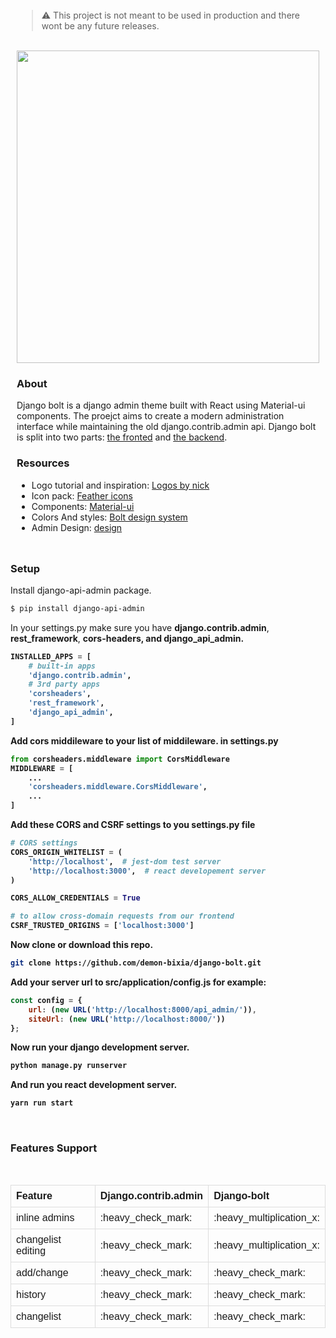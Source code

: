 <div style="padding:10px;">

<br/>

> :warning: This project is not meant to be used in production and there wont be any future releases.  

<br/>

<img src="src/assets/vectors/cover.svg" style="width:100%; height:500px;">


### About

<p>
Django bolt is a django admin theme built with React using Material-ui
components. The proejct aims to create a modern administration interface
while maintaining the old django.contrib.admin api.
Django bolt is split into two parts: <a href="https://github.com/demon-bixia/django-bolt">the fronted</a> 
and <a href="https://github.com/demon-bixia/django-api-admin">the backend</a>.
</p>

### Resources

* Logo tutorial and inspiration: <a href="https://www.youtube.com/watch?v=drUsOJQfFZM&ab_channel=LogosByNick">Logos by
  nick</a>
* Icon pack: <a href="https://feathericons.com/">Feather icons</a>
* Components: <a href="https://mui.com/">Material-ui</a>
* Colors And styles: <a href="https://www.figma.com/file/iDvC7g040k6XswfIaX5xzg/Django-bolt-admin?node-id=0%3A1">Bolt design system</a>
* Admin Design: <a href="https://www.figma.com/file/iDvC7g040k6XswfIaX5xzg/Django-bolt-admin?node-id=5%3A54">design </a>
</div>

### Setup

<p>Install django-api-admin package.</p>

```bash
$ pip install django-api-admin
```

<p>In your settings.py make sure you have <b>django.contrib.admin</b>, <b>rest_framework</b>,
<b>cors-headers<b>, and
<b>django_api_admin</b>.</p>

```python
INSTALLED_APPS = [
    # built-in apps
    'django.contrib.admin',
    # 3rd party apps
    'corsheaders',
    'rest_framework',
    'django_api_admin',
]
```

<p>Add cors middileware to your list of middileware. in settings.py</p>

```python
from corsheaders.middleware import CorsMiddleware
MIDDLEWARE = [
    ...
    'corsheaders.middleware.CorsMiddleware',
    ...
]
```

<p>Add these CORS and CSRF settings to you settings.py file</p>

```python
# CORS settings
CORS_ORIGIN_WHITELIST = (
    'http://localhost',  # jest-dom test server
    'http://localhost:3000',  # react developement server
)

CORS_ALLOW_CREDENTIALS = True

# to allow cross-domain requests from our frontend
CSRF_TRUSTED_ORIGINS = ['localhost:3000']
```

<p>Now clone or download this repo.</p>

```bash
git clone https://github.com/demon-bixia/django-bolt.git
```

<p>Add your server url to src/application/config.js for example:</p>

```javascript
const config = {
    url: (new URL('http://localhost:8000/api_admin/')),
    siteUrl: (new URL('http://localhost:8000/'))
};
```

<p>Now run your django development server.</p>

```bash
python manage.py runserver
```

<p>And run you react development server.</p>

```bash
yarn run start
```

<br/>

### Features Support

<br/>

<table style="font-family: arial, sans-serif;  border-collapse: collapse;  width: 100%;">
  <tr>
    <th style="border: 1px solid #dddddd;text-align: left;  padding: 8px;">Feature</th>
    <th style="border: 1px solid #dddddd;text-align: left;  padding: 8px;">Django.contrib.admin</th>
    <th style="border: 1px solid #dddddd;text-align: left;  padding: 8px;">Django-bolt</th>
  </tr>
  
  <tr>
    <td style="border: 1px solid #dddddd;text-align: left;  padding: 8px;">inline admins</td>
    <td style="border: 1px solid #dddddd;text-align: left;  padding: 8px;">:heavy_check_mark:</td>
    <td style="border: 1px solid #dddddd;text-align: left;  padding: 8px;">:heavy_multiplication_x:</td>
  </tr>

  <tr>
    <td style="border: 1px solid #dddddd;text-align: left;  padding: 8px;">changelist editing</td>
    <td style="border: 1px solid #dddddd;text-align: left;  padding: 8px;">:heavy_check_mark:</td>
    <td style="border: 1px solid #dddddd;text-align: left;  padding: 8px;">:heavy_multiplication_x:</td>
  </tr>

  <tr>
    <td style="border: 1px solid #dddddd;text-align: left;  padding: 8px;">add/change</td>
    <td style="border: 1px solid #dddddd;text-align: left;  padding: 8px;">:heavy_check_mark:</td>
    <td style="border: 1px solid #dddddd;text-align: left;  padding: 8px;">:heavy_check_mark:</td>
  </tr>

  <tr>
    <td style="border: 1px solid #dddddd;text-align: left;  padding: 8px;">history</td>
    <td style="border: 1px solid #dddddd;text-align: left;  padding: 8px;">:heavy_check_mark:</td>
    <td style="border: 1px solid #dddddd;text-align: left;  padding: 8px;">:heavy_check_mark:</td>
  </tr>

  <tr>
    <td style="border: 1px solid #dddddd;text-align: left;  padding: 8px;">changelist</td>
    <td style="border: 1px solid #dddddd;text-align: left;  padding: 8px;">:heavy_check_mark:</td>
    <td style="border: 1px solid #dddddd;text-align: left;  padding: 8px;">:heavy_check_mark:</td>
  </tr>
</table>
